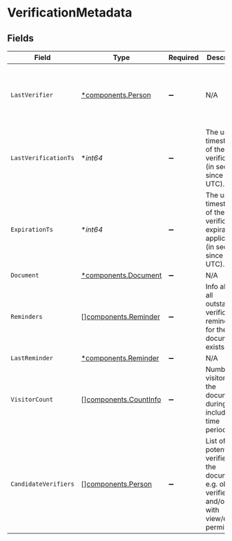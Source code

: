 # VerificationMetadata


## Fields

| Field                                                                                                    | Type                                                                                                     | Required                                                                                                 | Description                                                                                              | Example                                                                                                  |
| -------------------------------------------------------------------------------------------------------- | -------------------------------------------------------------------------------------------------------- | -------------------------------------------------------------------------------------------------------- | -------------------------------------------------------------------------------------------------------- | -------------------------------------------------------------------------------------------------------- |
| `LastVerifier`                                                                                           | [*components.Person](../../models/components/person.md)                                                  | :heavy_minus_sign:                                                                                       | N/A                                                                                                      | {<br/>"name": "George Clooney",<br/>"obfuscatedId": "abc123"<br/>}                                       |
| `LastVerificationTs`                                                                                     | **int64*                                                                                                 | :heavy_minus_sign:                                                                                       | The unix timestamp of the verification (in seconds since epoch UTC).                                     |                                                                                                          |
| `ExpirationTs`                                                                                           | **int64*                                                                                                 | :heavy_minus_sign:                                                                                       | The unix timestamp of the verification expiration if applicable (in seconds since epoch UTC).            |                                                                                                          |
| `Document`                                                                                               | [*components.Document](../../models/components/document.md)                                              | :heavy_minus_sign:                                                                                       | N/A                                                                                                      |                                                                                                          |
| `Reminders`                                                                                              | [][components.Reminder](../../models/components/reminder.md)                                             | :heavy_minus_sign:                                                                                       | Info about all outstanding verification reminders for the document if exists.                            |                                                                                                          |
| `LastReminder`                                                                                           | [*components.Reminder](../../models/components/reminder.md)                                              | :heavy_minus_sign:                                                                                       | N/A                                                                                                      |                                                                                                          |
| `VisitorCount`                                                                                           | [][components.CountInfo](../../models/components/countinfo.md)                                           | :heavy_minus_sign:                                                                                       | Number of visitors to the document during included time periods.                                         |                                                                                                          |
| `CandidateVerifiers`                                                                                     | [][components.Person](../../models/components/person.md)                                                 | :heavy_minus_sign:                                                                                       | List of potential verifiers for the document e.g. old verifiers and/or users with view/edit permissions. |                                                                                                          |